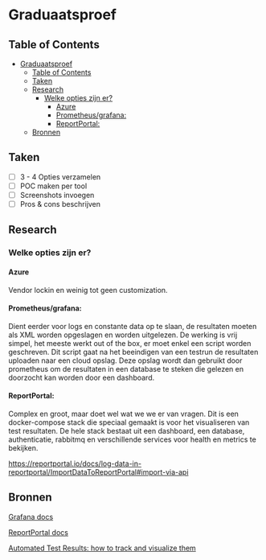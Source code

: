 # Graduaatsproef

## Table of Contents

- [Graduaatsproef](#graduaatsproef)
  - [Table of Contents](#table-of-contents)
  - [Taken](#taken)
  - [Research](#research)
    - [Welke opties zijn er?](#welke-opties-zijn-er)
      - [Azure](#azure)
      - [Prometheus/grafana:](#prometheusgrafana)
      - [ReportPortal:](#reportportal)
  - [Bronnen](#bronnen)

##  Taken
 - [ ] 3 - 4 Opties verzamelen
 - [ ] POC maken per tool
 - [ ] Screenshots invoegen
 - [ ] Pros & cons beschrijven

## Research

### Welke opties zijn er?

#### Azure
Vendor lockin en weinig tot geen customization. 

#### Prometheus/grafana:
Dient eerder voor logs en constante data op te slaan, de resultaten moeten als XML worden opgeslagen en worden uitgelezen. 
De werking is vrij simpel, het meeste werkt out of the box, er moet enkel een script worden geschreven. 
Dit script gaat na het beeindigen van een testrun de resultaten uploaden naar een cloud opslag. 
Deze opslag wordt dan gebruikt door prometheus om de resultaten in een database te steken die gelezen en doorzocht kan worden door een dashboard.


#### ReportPortal:
Complex en groot, maar doet wel wat we we er van vragen.
Dit is een docker-compose stack die speciaal gemaakt is voor het visualiseren van test resultaten. 
De hele stack bestaat uit een dashboard, een database, authenticatie, rabbitmq en verschillende services voor health en metrics te bekijken.

https://reportportal.io/docs/log-data-in-reportportal/ImportDataToReportPortal#import-via-api


## Bronnen

[Grafana docs](#https://grafana.com/docs/grafana/latest/)

[ReportPortal docs](#https://reportportal.io/docs/)


[Automated Test Results: how to track and visualize them](#https://www.solvd.com/blog/automated-test-results-visualization)
